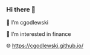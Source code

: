 ### Hi there 👋
🙂 I’m cgodlewski

👀 I’m interested in finance

🌐 https://cgodlewski.github.io/

<!---
cgodlewski/cgodlewski is a ✨ special ✨ repository because its `README.md` (this file) appears on your GitHub profile.
You can click the Preview link to take a look at your changes.
--->
